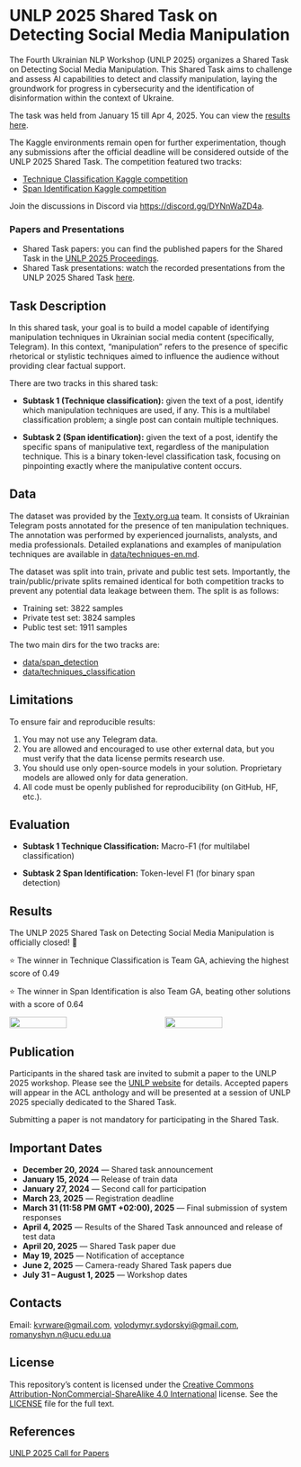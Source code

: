 # UNLP 2025 Shared Task on Detecting Social Media Manipulation

The Fourth Ukrainian NLP Workshop (UNLP 2025) organizes a Shared Task on Detecting Social Media Manipulation. This Shared Task aims to challenge and assess AI capabilities to detect and classify manipulation, laying the groundwork for progress in cybersecurity and the identification of disinformation within the context of Ukraine.

The task was held from January 15 till Apr 4, 2025. You can view the [results here](#results).

The Kaggle environments remain open for further experimentation, though any submissions after the official deadline will be considered outside of the UNLP 2025 Shared Task.
The competition featured two tracks:
- [Technique Classification Kaggle competition](https://www.kaggle.com/t/f40f491a48b841ab938275c169d57075)
- [Span Identification Kaggle competition](https://www.kaggle.com/t/d633d1fa08cb472598e5ae3772ece142)


Join the discussions in Discord via https://discord.gg/DYNnWaZD4a.

### Papers and Presentations
- Shared Task papers: you can find the published papers for the Shared Task in the [UNLP 2025 Proceedings](https://aclanthology.org/volumes/2025.unlp-1/).
- Shared Task presentations: watch the recorded presentations from the UNLP 2025 Shared Task [here](https://www.youtube.com/playlist?list=PLr1w0qwTp9lCc4dn1B6oCd3FsJ-cxbBfP).

## Task Description

In this shared task, your goal is to build a model capable of identifying manipulation techniques in Ukrainian social media content (specifically, Telegram). In this context, “manipulation” refers to the presence of specific rhetorical or stylistic techniques aimed to influence the audience without providing clear factual support.

There are two tracks in this shared task:
- **Subtask 1 (Technique classification):** given the text of a post, identify which manipulation techniques are used, if any. This is a multilabel classification problem; a single post can contain multiple techniques.

- **Subtask 2 (Span identification):** given the text of a post, identify the specific spans of manipulative text, regardless of the manipulation technique. This is a binary token-level classification task, focusing on pinpointing exactly where the manipulative content occurs.

## Data

The dataset was provided by the [Texty.org.ua](https://texty.org.ua/) team. It consists of Ukrainian Telegram posts annotated for the presence of ten manipulation techniques. The annotation was performed by experienced journalists, analysts, and media professionals. Detailed explanations and examples of manipulation techniques are available in [data/techniques-en.md](./data/techniques-en.md).

The dataset was split into train, private and public test sets. Importantly, the train/public/private splits remained identical for both competition tracks to prevent any potential data leakage between them. The split is as follows:
- Training set: 3822 samples
- Private test set: 3824 samples
- Public test set: 1911 samples
  
The two main dirs for the two tracks are:
- [data/span_detection](./data/span_detection)
- [data/techniques_classification](./data/techniques_classification)

## Limitations

To ensure fair and reproducible results:

1. You may not use any Telegram data.
2. You are allowed and encouraged to use other external data, but you must verify that the data license permits research use.
3. You should use only open-source models in your solution. Proprietary models are allowed only for data generation.
4. All code must be openly published for reproducibility (on GitHub, HF, etc.).

## Evaluation

- **Subtask 1 Technique Classification:** Macro-F1 (for multilabel classification)

- **Subtask 2 Span Identification:** Token-level F1 (for binary span detection)

## Results

The UNLP 2025 Shared Task on Detecting Social Media Manipulation is officially closed! 🙌

⭐ The winner in Technique Classification is Team GA, achieving the highest score of 0.49

⭐ The winner in Span Identification is also Team GA, beating other solutions with a score of 0.64
<div style="display: flex; justify-content: space-between;">
    <img src="https://github.com/user-attachments/assets/0c12dcb1-7d11-4b2d-8e59-885239f5a167" width="45%" />
    <img src="https://github.com/user-attachments/assets/dffc0b7a-90e6-4c33-abc8-2a052517ed38" width="45%" />
</div>

## Publication

Participants in the shared task are invited to submit a paper to the UNLP 2025 workshop. Please see the [UNLP website](https://unlp.org.ua/call-for-papers/) for details. Accepted papers will appear in the ACL anthology and will be presented at a session of UNLP 2025 specially dedicated to the Shared Task.

Submitting a paper is not mandatory for participating in the Shared Task.

## Important Dates

- **December 20, 2024** — Shared task announcement  
- **January 15, 2024** — Release of train data  
- **January 27, 2024** — Second call for participation
- **March 23, 2025** — Registration deadline
- **March 31 (11:58 PM GMT +02:00), 2025** — Final submission of system responses  
- **April 4, 2025** — Results of the Shared Task announced and release of test data  
- **April 20, 2025** — Shared Task paper due  
- **May 19, 2025** — Notification of acceptance  
- **June 2, 2025** — Camera-ready Shared Task papers due  
- **July 31 – August 1, 2025** — Workshop dates

## Contacts

Email: [kvrware@gmail.com](mailto:kvrware@gmail.com), [volodymyr.sydorskyi@gmail.com](mailto:volodymyr.sydorskyi@gmail.com), [romanyshyn.n@ucu.edu.ua](mailto:romanyshyn.n@ucu.edu.ua)

## License

This repository’s content is licensed under the 
[Creative Commons Attribution-NonCommercial-ShareAlike 4.0 International](https://creativecommons.org/licenses/by-nc-sa/4.0/) license.
See the [LICENSE](LICENSE) file for the full text.

## References

[UNLP 2025 Call for Papers](https://unlp.org.ua/call-for-papers/)


